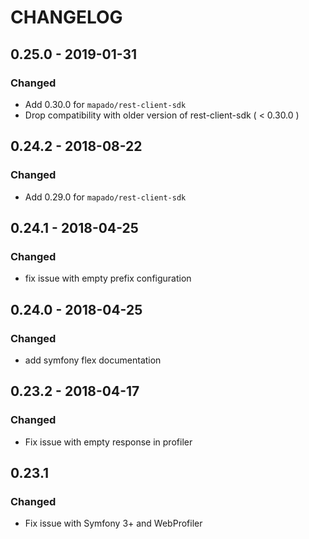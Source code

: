 # CHANGELOG

## 0.25.0 - 2019-01-31

### Changed

  * Add 0.30.0 for `mapado/rest-client-sdk`
  * Drop compatibility with older version of rest-client-sdk ( < 0.30.0 )

## 0.24.2 - 2018-08-22

### Changed

  * Add 0.29.0 for `mapado/rest-client-sdk`

## 0.24.1 - 2018-04-25

### Changed

  * fix issue with empty prefix configuration 

## 0.24.0 - 2018-04-25

### Changed

  * add symfony flex documentation

## 0.23.2 - 2018-04-17

### Changed

  * Fix issue with empty response in profiler

## 0.23.1

### Changed

  * Fix issue with Symfony 3+ and WebProfiler
